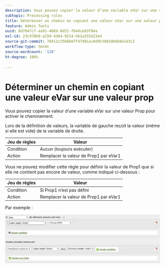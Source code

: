 ```yaml
---
description: Vous pouvez copier la valeur d’une variable eVar sur une valeur Prop pour activer le cheminement.
subtopic: Processing rules
title: Déterminer un chemin en copiant une valeur eVar sur une valeur prop
feature: Admin Tools
uuid: 8d7647c7-aa91-466b-8d31-fb4dce83f04a
exl-id: 23c978b9-a159-4364-9214-561a255d23e4
source-git-commit: 78412c2588b07f47981ac0d953893db6b9e1d3c2
workflow-type: tm+mt
source-wordcount: '128'
ht-degree: 100%

---
```


# Déterminer un chemin en copiant une valeur eVar sur une valeur prop

Vous pouvez copier la valeur d’une variable eVar sur une valeur Prop pour activer le cheminement.

Lors de la définition de valeurs, la variable de gauche reçoit la valeur (même si elle est vide) de la variable de droite.

| Jeu de règles | Valeur |
|---|---|
| Condition | Aucun (toujours exécuter) |
| Action | Remplacer la valeur de Prop1 par eVar1 |

Vous ne pouvez modifier cette règle pour définir la valeur de Prop1 que si elle ne contient pas encore de valeur, comme indiqué ci-dessous :

| Jeu de règles | Valeur |
|---|---|
| Condition | Si Prop1 n’est pas défini |
| Action | Remplacer la valeur de Prop1 par eVar1 |

Par exemple :

![](assets/overwrite-empty-prop.png)
